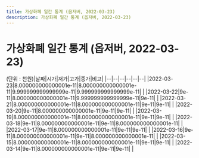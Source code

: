 ```yaml
---
title: 가상화폐 일간 통계 (옵저버, 2022-03-23)
description: 가상화폐 일간 통계 (옵저버, 2022-03-23)
---
```


가상화폐 일간 통계 (옵저버, 2022-03-23)
===

(단위 : 천원)|날짜|시가|저가|고가|종가|비고|
|--|--|--|--|--|--|
|2022-03-23|8.000000000000001e-11|8.000000000000001e-11|9.999999999999999e-11|9.999999999999999e-11|    |
|2022-03-22|9e-11|8.000000000000001e-11|9.999999999999999e-11|9e-11|    |
|2022-03-21|8.000000000000001e-11|8.000000000000001e-11|9e-11|9e-11|    |
|2022-03-20|9e-11|8.000000000000001e-11|9e-11|9e-11|    |
|2022-03-19|8.000000000000001e-11|8.000000000000001e-11|9e-11|9e-11|    |
|2022-03-18|9e-11|8.000000000000001e-11|9e-11|8.000000000000001e-11|    |
|2022-03-17|9e-11|8.000000000000001e-11|9e-11|9e-11|    |
|2022-03-16|9e-11|8.000000000000001e-11|9e-11|8.000000000000001e-11|    |
|2022-03-15|8.000000000000001e-11|8.000000000000001e-11|9e-11|9e-11|    |
|2022-03-14|9e-11|8.000000000000001e-11|9e-11|9e-11|    |
